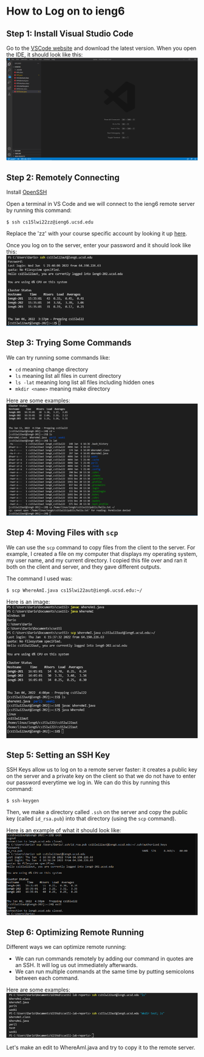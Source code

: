# How to Log on to ieng6

## Step 1: **Install Visual Studio Code**

Go to the [VSCode website](https://code.visualstudio.com/) and download the latest version.
When you open the IDE, it should look like this:
![Image](VSCode.png)


## Step 2: **Remotely Connecting**
Install [OpenSSH](https://docs.microsoft.com/en-us/windows-server/administration/openssh/openssh_install_firstuse)

Open a terminal in VS Code and we will connect to the ieng6 remote server by running this command: 
```
$ ssh cs15lwi22zz@ieng6.ucsd.edu
```

Replace the 'zz' with your course specific account by looking it up [here](https://sdacs.ucsd.edu/~icc/index.php).

Once you log on to the server, enter your password and it should look like this:
![Image](sshTest.png)


## Step 3: **Trying Some Commands**
We can try running some commands like:
 - `cd` meaning change directory
 - `ls` meaning list all files in current directory
 - `ls -lat` meaning long list all files including hidden ones
 - `mkdir <name>` meaning make directory

Here are some examples:
![Image](runningCommands.png)


## Step 4: **Moving Files with `scp`**
We can use the `scp` command to copy files from the client to the server.
For example, I created a file on my computer that displays my operating system, my user name, and my current directory.
I copied this file over and ran it both on the client and server, and they gave different outputs. 

The command I used was: 
```
$ scp WhereAmI.java cs15lwi22aut@ieng6.ucsd.edu:~/
```

Here is an image:
![Image](scpTest.png)


## Step 5: **Setting an SSH Key**
SSH Keys allow us to log on to a remote server faster: it creates a public key on the server and a private key on the client so that we do not have to enter our password everytime we log in. We can do this by running this command:
```
$ ssh-keygen
```

Then, we make a directory called `.ssh` on the server and copy the public key (called `id_rsa.pub`) into that directory (using the `scp` command).

Here is an example of what it should look like:
![Image](sshkeys.png)


## Step 6: **Optimizing Remote Running**
Different ways we can optimize remote running:
 - We can run commands remotely by adding our command in quotes are an SSH. It will log us out immediately afterwards.
 - We can run multiple commands at the same time by putting semicolons between each command.

Here are some examples:
![Image](pleasantRunning.png)

Let's make an edit to WhereAmI.java and try to copy it to the remote server.
